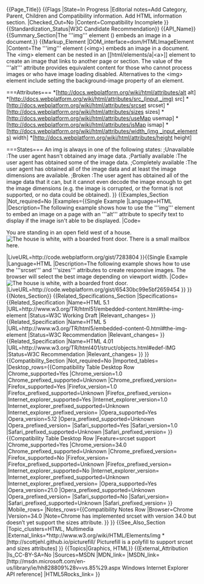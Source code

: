 {{Page_Title}}
{{Flags
|State=In Progress
|Editorial notes=Add Category, Parent, Children and Compatibility information. Add HTML information section.
|Checked_Out=No
|Content=Compatibility Incomplete
}}
{{Standardization_Status|W3C Candidate Recommendation}}
{{API_Name}}
{{Summary_Section|The '''img''' element <nowiki>(<img>)</nowiki> embeds an image in a document.}}
{{Markup_Element
|DOM_interface=dom/HTMLImageElement
|Content=The '''img''' element (&lt;img&gt;) embeds an image in a document. The &lt;img&gt; element can be nested in an [[html/elements/a|&lt;a&gt;]] element to create an image that links to another page or section. The value of the '''alt''' attribute provides equivalent content for those who cannot process images or who have image loading disabled.  Alternatives to the &lt;img&gt; element include setting the background-image property of an element.

===Attributes===
*[http://docs.webplatform.org/wiki/html/attributes/alt alt]
*[http://docs.webplatform.org/wiki/html/attributes/src_(input,_img) src]
*[http://docs.webplatform.org/wiki/html/attributes/srcset srcset]
*[http://docs.webplatform.org/wiki/html/attributes/sizes sizes]
*[http://docs.webplatform.org/wiki/html/attributes/useMap usemap]
*[http://docs.webplatform.org/wiki/html/attributes/isMap ismap]
*[http://docs.webplatform.org/wiki/html/attributes/width_(img,_input_elements) width]
*[http://docs.webplatform.org/wiki/html/attributes/height height]

===States===
An img is always in one of the following states:
;Unavailable
:The user agent hasn't obtained any image data.
;Partially available
:The user agent has obtained some of the image data.
;Completely available
:The user agent has obtained all of the image data and at least the image dimensions are available.
;Broken
:The user agent has obtained all of the image data that it can, but it cannot even decode the image enough to get the image dimensions (e.g. the image is corrupted, or the format is not supported, or no data could be obtained).
}}
{{Examples_Section
|Not_required=No
|Examples={{Single Example
|Language=HTML
|Description=The following example shows how to use the '''img''' element to embed an image on a page with an '''alt''' attribute to specify text to display if the image isn't able to be displayed.
|Code=<p>
  You are standing in an open field west of a house.
  <img src="house.jpeg" alt="The house is white, with a boarded front door.">
  There is a small mailbox here.
</p>
|LiveURL=http://code.webplatform.org/gist/7283804
}}{{Single Example
|Language=HTML
|Description=The following example shows how to use the '''srcset''' and '''sizes''' attributes to create responsive images. The browser will select the best image depending on viewport width.
|Code=<img sizes="100vw, (min-width:600px) 50vw" srcset="small.jpg 300w, medium.jpg 500w, large.jpg 700w" alt="The house is white, with a boarded front door.">
|LiveURL=http://code.webplatform.org/gist/65430bc99e5bf2659454
}}
}}
{{Notes_Section}}
{{Related_Specifications_Section
|Specifications={{Related_Specification
|Name=HTML 5.1
|URL=http://www.w3.org/TR/html51/embedded-content.html#the-img-element
|Status=W3C Working Draft
|Relevant_changes=
}}{{Related_Specification
|Name=HTML 5
|URL=http://www.w3.org/TR/html5/embedded-content-0.html#the-img-element
|Status=W3C Recommendation
|Relevant_changes=
}}{{Related_Specification
|Name=HTML 4.01
|URL=http://www.w3.org/TR/html401/struct/objects.html#edef-IMG
|Status=W3C Recommendation
|Relevant_changes=
}}
}}
{{Compatibility_Section
|Not_required=No
|Imported_tables=
|Desktop_rows={{Compatibility Table Desktop Row
|Chrome_supported=Yes
|Chrome_version=1.0
|Chrome_prefixed_supported=Unknown
|Chrome_prefixed_version=
|Firefox_supported=Yes
|Firefox_version=1.0
|Firefox_prefixed_supported=Unknown
|Firefox_prefixed_version=
|Internet_explorer_supported=Yes
|Internet_explorer_version=1.0
|Internet_explorer_prefixed_supported=Unknown
|Internet_explorer_prefixed_version=
|Opera_supported=Yes
|Opera_version=5.12
|Opera_prefixed_supported=Unknown
|Opera_prefixed_version=
|Safari_supported=Yes
|Safari_version=1.0
|Safari_prefixed_supported=Unknown
|Safari_prefixed_version=
}}{{Compatibility Table Desktop Row
|Feature=srcset support
|Chrome_supported=Yes
|Chrome_version=34.0
|Chrome_prefixed_supported=Unknown
|Chrome_prefixed_version=
|Firefox_supported=No
|Firefox_version=
|Firefox_prefixed_supported=Unknown
|Firefox_prefixed_version=
|Internet_explorer_supported=No
|Internet_explorer_version=
|Internet_explorer_prefixed_supported=Unknown
|Internet_explorer_prefixed_version=
|Opera_supported=Yes
|Opera_version=21.0
|Opera_prefixed_supported=Unknown
|Opera_prefixed_version=
|Safari_supported=No
|Safari_version=
|Safari_prefixed_supported=Unknown
|Safari_prefixed_version=
}}
|Mobile_rows=
|Notes_rows={{Compatibility Notes Row
|Browser=Chrome
|Version=34.0
|Note=Chrome has implemented srcset with version 34.0 but doesn’t yet support the sizes attribute.
}}
}}
{{See_Also_Section
|Topic_clusters=HTML, Multimedia
|External_links=*http://www.w3.org/wiki/HTML/Elements/img
*[http://scottjehl.github.io/picturefill/ Picturefill is a polyfill to support srcset and sizes attributes]
}}
{{Topics|Graphics, HTML}}
{{External_Attribution
|Is_CC-BY-SA=No
|Sources=MSDN
|MDN_link=
|MSDN_link=[http://msdn.microsoft.com/en-us/library/ie/hh828809%28v=vs.85%29.aspx Windows Internet Explorer API reference]
|HTML5Rocks_link=
}}